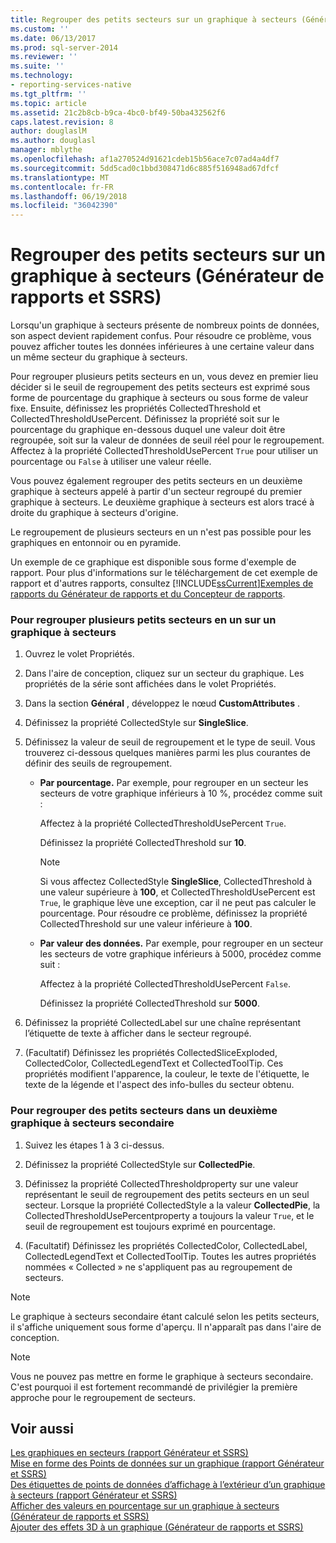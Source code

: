 ```yaml
---
title: Regrouper des petits secteurs sur un graphique à secteurs (Générateur de rapports et SSRS) | Microsoft Docs
ms.custom: ''
ms.date: 06/13/2017
ms.prod: sql-server-2014
ms.reviewer: ''
ms.suite: ''
ms.technology:
- reporting-services-native
ms.tgt_pltfrm: ''
ms.topic: article
ms.assetid: 21c2b8cb-b9ca-4bc0-bf49-50ba432562f6
caps.latest.revision: 8
author: douglaslM
ms.author: douglasl
manager: mblythe
ms.openlocfilehash: af1a270524d91621cdeb15b56ace7c07ad4a4df7
ms.sourcegitcommit: 5dd5cad0c1bbd308471d6c885f516948ad67dfcf
ms.translationtype: MT
ms.contentlocale: fr-FR
ms.lasthandoff: 06/19/2018
ms.locfileid: "36042390"
---
```

# <a name="collect-small-slices-on-a-pie-chart-report-builder-and-ssrs"></a>Regrouper des petits secteurs sur un graphique à secteurs (Générateur de rapports et SSRS)
  Lorsqu'un graphique à secteurs présente de nombreux points de données, son aspect devient rapidement confus. Pour résoudre ce problème, vous pouvez afficher toutes les données inférieures à une certaine valeur dans un même secteur du graphique à secteurs.  
  
 Pour regrouper plusieurs petits secteurs en un, vous devez en premier lieu décider si le seuil de regroupement des petits secteurs est exprimé sous forme de pourcentage du graphique à secteurs ou sous forme de valeur fixe. Ensuite, définissez les propriétés CollectedThreshold et CollectedThresholdUsePercent. Définissez la propriété soit sur le pourcentage du graphique en-dessous duquel une valeur doit être regroupée, soit sur la valeur de données de seuil réel pour le regroupement. Affectez à la propriété CollectedThresholdUsePercent `True` pour utiliser un pourcentage ou `False` à utiliser une valeur réelle.  
  
 Vous pouvez également regrouper des petits secteurs en un deuxième graphique à secteurs appelé à partir d'un secteur regroupé du premier graphique à secteurs. Le deuxième graphique à secteurs est alors tracé à droite du graphique à secteurs d'origine.  
  
 Le regroupement de plusieurs secteurs en un n'est pas possible pour les graphiques en entonnoir ou en pyramide.  
  
 Un exemple de ce graphique est disponible sous forme d'exemple de rapport. Pour plus d'informations sur le téléchargement de cet exemple de rapport et d'autres rapports, consultez [!INCLUDE[ssCurrent](../../includes/sscurrent-md.md)][Exemples de rapports du Générateur de rapports et du Concepteur de rapports](http://go.microsoft.com/fwlink/?LinkId=198283).  
  
### <a name="to-collect-small-slices-into-a-single-slice-on-a-pie-chart"></a>Pour regrouper plusieurs petits secteurs en un sur un graphique à secteurs  
  
1.  Ouvrez le volet Propriétés.  
  
2.  Dans l'aire de conception, cliquez sur un secteur du graphique. Les propriétés de la série sont affichées dans le volet Propriétés.  
  
3.  Dans la section **Général** , développez le nœud **CustomAttributes** .  
  
4.  Définissez la propriété CollectedStyle sur **SingleSlice**.  
  
5.  Définissez la valeur de seuil de regroupement et le type de seuil. Vous trouverez ci-dessous quelques manières parmi les plus courantes de définir des seuils de regroupement.  
  
    -   **Par pourcentage.** Par exemple, pour regrouper en un secteur les secteurs de votre graphique inférieurs à 10 %, procédez comme suit :  
  
         Affectez à la propriété CollectedThresholdUsePercent `True`.  
  
         Définissez la propriété CollectedThreshold sur **10**.  
  
        > [!NOTE]  
        >  Si vous affectez CollectedStyle **SingleSlice**, CollectedThreshold à une valeur supérieure à **100**, et CollectedThresholdUsePercent est `True`, le graphique lève une exception, car il ne peut pas calculer le pourcentage. Pour résoudre ce problème, définissez la propriété CollectedThreshold sur une valeur inférieure à **100**.  
  
    -   **Par valeur des données.** Par exemple, pour regrouper en un secteur les secteurs de votre graphique inférieurs à 5000, procédez comme suit :  
  
         Affectez à la propriété CollectedThresholdUsePercent `False`.  
  
         Définissez la propriété CollectedThreshold sur **5000**.  
  
6.  Définissez la propriété CollectedLabel sur une chaîne représentant l’étiquette de texte à afficher dans le secteur regroupé.  
  
7.  (Facultatif) Définissez les propriétés CollectedSliceExploded, CollectedColor, CollectedLegendText et CollectedToolTip. Ces propriétés modifient l'apparence, la couleur, le texte de l'étiquette, le texte de la légende et l'aspect des info-bulles du secteur obtenu.  
  
### <a name="to-collect-small-slices-into-a-secondary-callout-pie-chart"></a>Pour regrouper des petits secteurs dans un deuxième graphique à secteurs secondaire  
  
1.  Suivez les étapes 1 à 3 ci-dessus.  
  
2.  Définissez la propriété CollectedStyle sur **CollectedPie**.  
  
3.  Définissez la propriété CollectedThresholdproperty sur une valeur représentant le seuil de regroupement des petits secteurs en un seul secteur. Lorsque la propriété CollectedStyle a la valeur **CollectedPie**, la CollectedThresholdUsePercentproperty a toujours la valeur `True`, et le seuil de regroupement est toujours exprimé en pourcentage.  
  
4.  (Facultatif) Définissez les propriétés CollectedColor, CollectedLabel, CollectedLegendText et CollectedToolTip. Toutes les autres propriétés nommées « Collected » ne s'appliquent pas au regroupement de secteurs.  
  
> [!NOTE]  
>  Le graphique à secteurs secondaire étant calculé selon les petits secteurs, il s'affiche uniquement sous forme d'aperçu. Il n'apparaît pas dans l'aire de conception.  
  
> [!NOTE]  
>  Vous ne pouvez pas mettre en forme le graphique à secteurs secondaire. C'est pourquoi il est fortement recommandé de privilégier la première approche pour le regroupement de secteurs.  
  
## <a name="see-also"></a>Voir aussi  
 [Les graphiques en secteurs &#40;rapport Générateur et SSRS&#41;](charts-report-builder-and-ssrs.md)   
 [Mise en forme des Points de données sur un graphique &#40;rapport Générateur et SSRS&#41;](formatting-data-points-on-a-chart-report-builder-and-ssrs.md)   
 [Des étiquettes de points de données d’affichage à l’extérieur d’un graphique à secteurs &#40;rapport Générateur et SSRS&#41;](display-data-point-labels-outside-a-pie-chart-report-builder-and-ssrs.md)   
 [Afficher des valeurs en pourcentage sur un graphique à secteurs &#40;Générateur de rapports et SSRS&#41;](display-percentage-values-on-a-pie-chart-report-builder-and-ssrs.md)   
 [Ajouter des effets 3D à un graphique &#40;Générateur de rapports et SSRS&#41;](chart-effects-add-3d-effects-report-builder.md)  
  
  